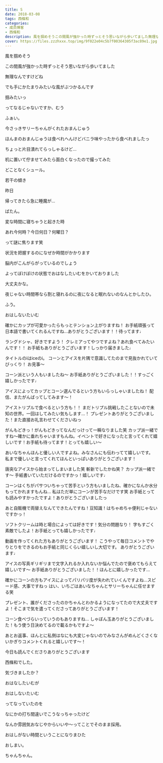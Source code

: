```yaml
---
title: S
date: 2018-03-08
tags: 西條和
categories: 
- 成员博客
- 西條和
description: 風を掴めそうこの間風が強かった時ずっとそう思いながら歩いてました無理なんですけどねでも手にかたまりみたいな風がぶつかるんです...
cover: https://files.zzzhxxx.top/img/9f022e04c5b7f00364305f3ac89e1.jpg 
---
```











風を掴めそう






この間風が強かった時ずっとそう思いながら歩いてました





無理なんですけどね






でも手にかたまりみたいな風がぶつかるんです






掴みたいっ




ってなるじゃないですか、むう











ふぁい。





今さっきサリーちゃんがくれたおまんじゅう






ほんまのおまんじゅうは食べれへんけどバニラ味やったから食べれましたっ









ちょっと片目潰れてらっしゃるけど…










机に置いて佇ませてみたら面白くなったので撮ってみた








どことなくシュール。






若干の傾き






昨日





帰ってきたら急に睡魔が…





ばたん。






変な時間に寝ちゃうと起きた時




あれ今何時？今日何日？何曜日？






って謎に焦ります笑







状況を把握するのになぜか時間がかかります






脳内がこんがらがっているのでしょう






よってぼけぼけの状態でおはなしたいむをかいておりました







大丈夫かな。





夜じゃない時間帯なら割と寝れるのに夜になると眠れないのなんとかしたひ。







ふう。






おはしないたいむ







確かにカップが可愛かったらもっとテンション上がりますね！
お手紙頑張って日本語で書いてくれるんですね…ありがとうございます！！待ってます♩





ラングドシャ、好きですよう！
クレミアってやつですよね？あれ食べてみたいんです！！
お手紙もありがとうございます！しっかり届きました♩





タイトルのiはiceのi。
コーンとアイスを片隅で意識してたのまで見抜かれていてびっくり！
お見事〜






コーン派という人もいましたね〜
お手紙ありがとうございました！！すっごく嬉しかったです♩





アイスによってカップとコーン選んでるという方もいらっしゃいましたね！
配信、またがんばってしてみます〜！






アイストリプルで食べるという方も！！
まだトリプル挑戦したことないので未知の世界。一回はしてみたい気もします…！
プレゼントありがとうございました！また直接お礼言わせてくださいねっ






がんもどきっ！がんもどきってなんだっけって一瞬なりました笑
カップ派一緒ですね〜確かに垂れちゃいますもんね。イベントで好きになったと言ってくれて嬉しいです！お手紙も待ってます！とっても嬉しい〜





あいなちゃんほんと優しい人ですよね。みなさんにも伝わってて嬉しいです。
私まで優しいと言ってくれてほんといっぱいありがとうございます！






唐突なアイスから始まってしまいました笑
斬新でしたかね笑？
カップ派一緒です〜
手紙書いていただけるのですかっ！嬉しいです♩





コーンはくちがパサついちゃって苦手という方もいましたね、確かになんか水分もってかれますもんね…
私はただ単にコーンが苦手なだけです笑
お手紙とっても読みやすかったですよ！ありがとうございましたっ




あと自販機で両替えなんてできたんですね！豆知識！はちゃめちゃ便利じゃないですかっ！






ソフトクリームは時と場合によっては好きです！気分の問題なり！
字もすごく素敵でしたよ！お手紙とっても嬉しかったです♩




動画を作ってくれた方もありがとうございます！
こうやって毎日コメントでやりとりをできるのもお手紙と同じくらい嬉しいし大切です。
ありがとうございます♩





アイスの写真ギリギリまで文字入れるか入れないか悩んでたので褒めてもらえて嬉しいです〜
お手紙ありがとうございました！！ほんとに嬉しかったです…





確かにコーンの方もアイスによってパリパリ度が失われていくんですよね…スピード感、大事ですねっ
はい、いちごはあいなちゃんとサリーちゃんに任せまする笑




プレゼント、誰がくださったのかちゃんとわかるようになってたので大丈夫ですよ！そこまで気を遣ってくださってありがとうございます！





コーン食べづらいっていうのもありますね…
しゃぼん玉ありがとうございました！もう使う日決めてるので載るかもですよ〜




あとお返事、ほんとに私側はなにも大変じゃないのでみなさんがめんどくさくないかぎりコメントくれると嬉しいです〜！





今日も読んでくださりありがとうございます






西條和でした。






気づきましたか？



おはなしたいむが





おはしないたいむ




ってなっていたのを





なにかの打ち間違いでこうなっちゃったけど






なんか雰囲気おなじやからいいや〜ってことでそのまま採用。






おはしがない時間ということになりまひた





おしまい。




ちゃんちゃん。


